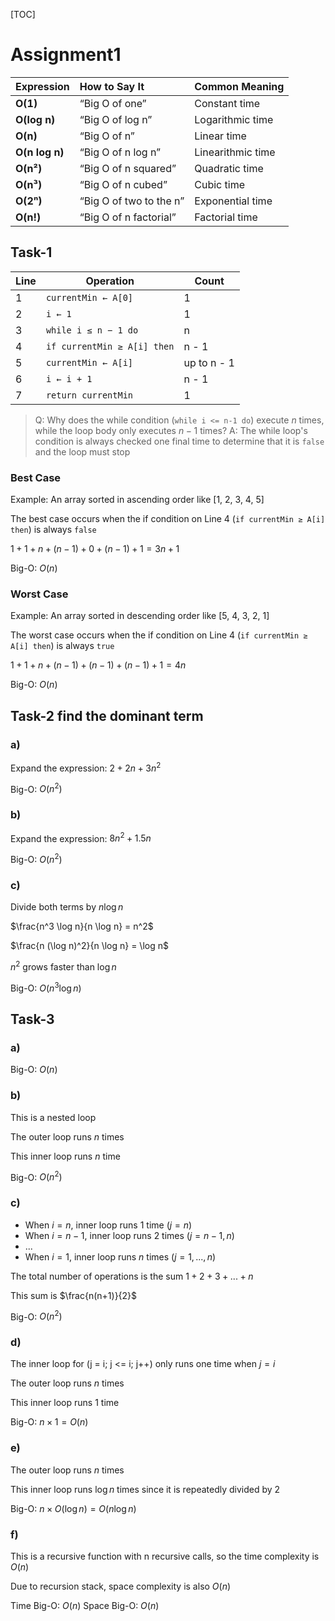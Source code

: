 [TOC]

# Assignment1

| Expression     | How to Say It                     | Common Meaning    |
| :------------- | :-------------------------------- | :---------------- |
| **O(1)**       | “Big O of one”                    | Constant time     |
| **O(log n)**   | “Big O of log n”                  | Logarithmic time  |
| **O(n)**       | “Big O of n”                      | Linear time       |
| **O(n log n)** | “Big O of n log n”                | Linearithmic time |
| **O(n²)**      | “Big O of n squared”              | Quadratic time    |
| **O(n³)**      | “Big O of n cubed”                | Cubic time        |
| **O(2ⁿ)**      | “Big O of two to the n”           | Exponential time  |
| **O(n!)**      | “Big O of n factorial”            | Factorial time    |


## Task-1

| Line | Operation                                | Count       |
| ---- | ---------------------------------------- | ----------- |
| 1    | `currentMin ← A[0]`                      | 1           |
| 2    | `i ← 1`                                  | 1           |
| 3    | `while i ≤ n − 1 do`                     | n           |
| 4    | `if currentMin ≥ A[i] then`              | n - 1       |
| 5    | `currentMin ← A[i]`                      | up to n - 1 |
| 6    | `i ← i + 1`                              | n - 1       |
| 7    | `return currentMin`                      | 1           |

> Q: Why does the while condition (`while i <= n-1 do`) execute $n$ times, while the loop body only executes $n-1$ times?
> A: The while loop's condition is always checked one final time to determine that it is `false` and the loop must stop

### Best Case

Example: An array sorted in ascending order like [1, 2, 3, 4, 5]

The best case occurs when the if condition on Line 4 (`if currentMin ≥ A[i] then`) is always `false`

$1 + 1 + n + (n-1) + 0 + (n-1) + 1 = {3n + 1}$

Big-O: $O(n)$

### Worst Case

Example: An array sorted in descending order like [5, 4, 3, 2, 1]

The worst case occurs when the if condition on Line 4 (`if currentMin ≥ A[i] then`) is always `true`

$1 + 1 + n + (n-1) + (n-1) + (n-1) + 1 = {4n}$

Big-O: $O(n)$

## Task-2 find the dominant term

### a)

Expand the expression: $2 + 2n + 3n^2$

Big-O: $O(n^2)$

### b)

Expand the expression: $8n^2 + 1.5n$

Big-O: $O(n^2)$

### c)

Divide both terms by $n \log n$

$\frac{n^3 \log n}{n \log n} = n^2$

$\frac{n (\log n)^2}{n \log n} = \log n$

$n^2$ grows faster than $\log n$

Big-O: $O(n^3 \log n)$

## Task-3

### a)

Big-O: $O(n)$

### b)

This is a nested loop

The outer loop runs $n$ times

This inner loop runs $n$ time

Big-O: $O(n^2)$

### c)

* When $i = n$, inner loop runs 1 time ($j=n$)
* When $i = n-1$, inner loop runs 2 times ($j=n-1, n$)
* ...
* When $i = 1$, inner loop runs $n$ times ($j=1, ..., n$)

The total number of operations is the sum $1 + 2 + 3 + ... + n$

This sum is $\frac{n(n+1)}{2}$

Big-O: $O(n^2)$

### d)

The inner loop for (j = i; j <= i; j++) only runs one time when $j=i$

The outer loop runs $n$ times

This inner loop runs 1 time

Big-O: $n \times 1 = O(n)$

### e)

The outer loop runs $n$ times

This inner loop runs $\log n$ times since it is repeatedly divided by 2

Big-O: $n \times O(\log n) = O(n \log n)$

### f)

This is a recursive function with n recursive calls, so the time complexity is $O(n)$

Due to recursion stack, space complexity is also $O(n)$

Time Big-O: $O(n)$
Space Big-O: $O(n)$